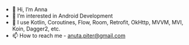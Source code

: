 - 👋 Hi, I’m Anna
- 👀 I’m interested in Android Development
- 🌱 I use Kotlin, Coroutines, Flow, Room, Retrofit, OkHttp, MVVM, MVI, Koin, Dagger2, etc.
- 📫 How to reach me - anuta.piter@gmail.com

<!---
Anna-Beltanner/Anna-Beltanner is a ✨ special ✨ repository because its `README.md` (this file) appears on your GitHub profile.
You can click the Preview link to take a look at your changes.
--->
